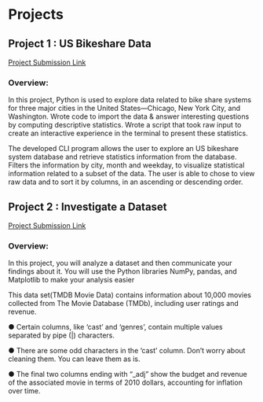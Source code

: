 # Projects
## Project 1 : US Bikeshare Data
[Project Submission Link](https://github.com/Kareem411/Projects/tree/main/Project%201-%20%20Bikeshare%20Data)

### Overview:

In this project, Python is used to explore data related to bike share systems for three major cities in the United States—Chicago, New York City, and Washington. Wrote code to import the data & answer interesting questions by computing descriptive statistics. Wrote a script that took raw input to create an interactive experience in the terminal to present these statistics.

The developed CLI program allows the user to explore an US bikeshare system database and retrieve statistics information from the database. Filters the information by city, month and weekday, to visualize statistical information related to a subset of the data. The user is able to chose to view raw data and to sort it by columns, in an ascending or descending order.

## Project 2 : Investigate a Dataset
[Project Submission Link](https://github.com/Kareem411/Projects/tree/main/Project%202%20-%20Investigate%20a%20Dataset)

### Overview:

In this project, you will analyze a dataset and then communicate your findings about it. You will use the Python libraries NumPy, pandas, and Matplotlib to make your analysis easier

This data set(TMDB Movie Data) contains information about 10,000 movies collected from The Movie Database (TMDb), including user ratings and revenue. 

● Certain columns, like ‘cast’
and ‘genres’, contain multiple
values separated by pipe (|)
characters.

● There are some odd characters
in the ‘cast’ column. Don’t worry
about cleaning them. You can
leave them as is.

● The final two columns ending
with “_adj” show the budget and
revenue of the associated movie
in terms of 2010 dollars,
accounting for inflation over time.
